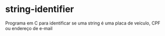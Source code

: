 # string-identifier
Programa em C para identificar se uma string é uma placa de veículo, CPF ou endereço de e-mail
